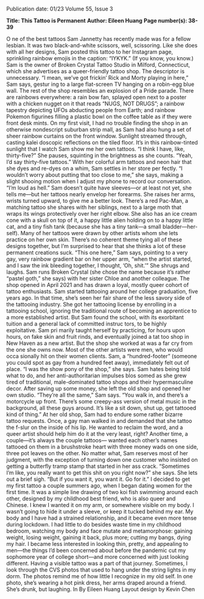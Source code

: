 Publication date: 01/23
Volume 55, Issue 3

**Title: This Tattoo is Permanent**
**Author: Eileen Huang**
**Page number(s): 38-39**

O
ne of the best tattoos Sam 
Jannetty has recently made was 
for a fellow lesbian. It was two 
black-and-white scissors, well, scissoring. 
Like she does with all her designs, Sam 
posted this tattoo to her Instagram page, 
sprinkling rainbow emojis in the caption: 
“IYKYK.” (If you know, you know.)
 Sam is the owner of Broken Crystal 
Tattoo Studio in Milford, Connecticut, 
which she advertises as a queer-friendly 
tattoo shop. The descriptor is unnecessary. “I mean, we’ve got frickin’ Rick and 
Morty playing in here,” Sam says, gestur­
ing to a large flat-screen TV hanging on a 
robin-egg blue wall. The rest of the shop 
resembles an explosion of a Pride parade. 
There are rainbows everywhere: a rain­
bow fan, splayed open next to a poster 
with a chicken nugget on it that reads 
“NUGS, NOT DRUGS”; a rainbow tapestry 
depicting UFOs abducting people from 
Earth; and rainbow Pokemon figurines 
filling a plastic bowl on the coffee table as 
if they were front desk mints. On my first 
visit, I had no trouble finding the shop in 
an otherwise nondescript suburban strip 
mall, as Sam had also hung a set of sheer 
rainbow curtains on the front window. 
Sunlight streamed through, casting kalei­
doscopic reflections on the tiled floor.
It’s in this rainbow-tinted sunlight 
that I watch Sam show me her own 
tattoos. “I think I have, like, thirty-five?” 
She pauses, squinting in the brightness 
as she counts. “Yeah, I’d say thirty-five 
tattoos.” With her colorful arm tattoos 
and neon hair that she dyes and re-dyes 
on a whim, Sam settles in her store per­
fectly. “I wouldn’t worry about putting 
that too close to me,” she says, making a 
slight shooing motion when I adjust my 
phone to record our conversation. “I’m 
loud as hell.”
Sam doesn’t quite have sleeves—or 
at least not yet, she tells me—but her 
tattoos nearly envelop her forearms. She 
raises her arms, wrists turned upward, 
to give me a better look. There’s a red 
Pac-Man, a matching tattoo she shares 
with her siblings, next to a large moth 
that wraps its wings protectively over her 
right elbow. She also has an ice cream 
cone with a skull on top of it, a happy 
little alien holding on to a happy little 
cat, and a tiny fish tank (because she 
has a tiny tank—a small bladder—her­
self). Many of her tattoos were drawn by 
other artists whom she lets practice on 
her own skin. There’s no coherent theme 
tying all of these designs together, but 
I’m surprised to hear that she thinks a lot 
of these permanent creations suck. “This 
one here,” Sam says, pointing to a very 
gay, very rainbow gradient bar on her 
upper arm, “when the artist started, and I 
saw the ink bleeding together, I thought, 
‘Oh, shit.’” She shrugs and laughs.
Sam runs Broken Crystal (she chose 
the name because it’s rather “pastel goth,” 
she says) with her sister Chloe and 
another colleague. The shop opened in 
April 2021 and has drawn a loyal, mostly 
queer cohort of tattoo enthusiasts. Sam 
started tattooing around her college 
graduation, five years ago. In that time, 
she’s seen her fair share of the less savory 
side of the tattooing industry. She got 
her tattooing license by enrolling in a 
tattooing school, ignoring the traditional 
route of becoming an apprentice to a 
more established artist. But Sam found 
the school, with its exorbitant tuition 
and a general lack of committed instruc­
tors, to be highly exploitative. Sam pri­
marily taught herself by practicing, for 
hours upon hours, on fake skin and 
fruit rinds, and eventually joined a tat­
too shop in New Haven as a new artist. 
But the shop she worked at was a far cry 
from the one she owns now. Most of the 
other artists were men, who would occa­
sionally hit on their women clients. Sam, 
a “hundred-footer” (someone you could 
spot as gay from a hundred feet away), 
immediately felt out of place. “I was the 
show pony of the shop,” she says.
Sam hates being told what to do, and 
her anti-authoritarian impulses blos­
somed as she grew tired of traditional, 
male-dominated tattoo shops and their 
hypermasculine decor. After saving up 
some money, she left the old shop and 
opened her own studio. “They’re all 
the same,” Sam says. “You walk in, and 
there’s a motorcycle up front. There’s 
some creepy-ass version of metal music 
in the background, all these guys around. 
It’s like a sit down, shut up, get tattooed 
kind of thing.”
At her old shop, Sam had to endure 
some rather bizarre tattoo requests. Once, 
a gay man walked in and demanded that 
she tattoo the f-slur on the inside of 
his lip. He wanted to reclaim the word, 
and a queer artist should help him do it 
at the very least, right? Another time, a 
couple—it’s always the couple tattoos—
wanted each other’s names tattooed on 
them in a brushstroke heart with three 
money wads on one side, three pot leaves 
on the other. No matter what, Sam 
reserves most of her judgment, with the 
exception of turning down one customer 
who insisted on getting a butterfly tramp 
stamp that started in her ass crack.
“Sometimes I’m like, you really want 
to get this shit on you right now?” she 
says. She lets out a brief sigh. “But if you 
want it, you want it. Go for it.”
I 
decided to get my first tattoo a 
couple summers ago, when I began 
dating women for the first time. It was 
a simple line drawing of two koi fish 
swimming around each other, designed 
by my childhood best friend, who is also 
queer and Chinese. I knew I wanted it 
on my arm, or somewhere visible on 
my body. I wasn’t going to hide it under 
a sleeve, or keep it tucked behind my 
ear. My body and I have had a strained 
relationship, and it became even more 
tense during lockdown. I had little to 
do besides waste time in my childhood 
bedroom, watching my body and face 
mutate and metamorphose: gaining 
weight, losing weight, gaining it back, 
plus more; cutting my bangs, dying my 
hair. I became less interested in looking 
thin, pretty, and appealing to men—the 
things I’d been concerned about before 
the pandemic cut my sophomore year of 
college short—and more concerned with 
just looking different. Having a visible 
tattoo was a part of that journey.
Sometimes, I look through the CVS 
photos that used to hang under the 
string lights in my dorm. The photos 
remind me of how little I recognize in 
my old self. In one photo, she’s wearing 
a hot pink dress, her arms draped around 
a friend. She’s drunk, but laughing. In 
By Eileen Huang
Layout design by Kevin Chen